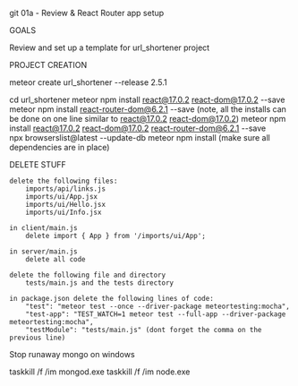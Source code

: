 
git 01a - Review & React Router app setup

GOALS

Review and set up a template for url_shortener project

PROJECT CREATION

meteor create url_shortener --release 2.5.1

cd url_shortener 
    meteor npm install react@17.0.2 react-dom@17.0.2 --save 
    meteor npm install react-router-dom@6.2.1 --save 
    (note, all the installs can be done on one line similar to react@17.0.2 react-dom@17.0.2)
    meteor npm install react@17.0.2 react-dom@17.0.2 react-router-dom@6.2.1 --save  
    npx browserslist@latest --update-db
    meteor npm install (make sure all dependencies are in place)

DELETE STUFF

    delete the following files:
        imports/api/links.js
        imports/ui/App.jsx
        imports/ui/Hello.jsx
        imports/ui/Info.jsx

    in client/main.js
        delete import { App } from '/imports/ui/App';

    in server/main.js
        delete all code

    delete the following file and directory
        tests/main.js and the tests directory

    in package.json delete the following lines of code:
        "test": "meteor test --once --driver-package meteortesting:mocha",
        "test-app": "TEST_WATCH=1 meteor test --full-app --driver-package meteortesting:mocha",
        "testModule": "tests/main.js" (dont forget the comma on the previous line)

Stop runaway mongo on windows

taskkill /f /im mongod.exe
taskkill /f /im node.exe

